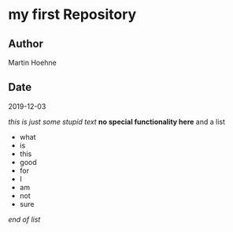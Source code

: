 # my first Repository

## Author
Martin Hoehne

## Date
2019-12-03

*this is just some stupid text*
**no special functionality here**
and a list
- what
- is 
- this 
- good 
- for
- I 
- am
- not
- sure

*end of list*
